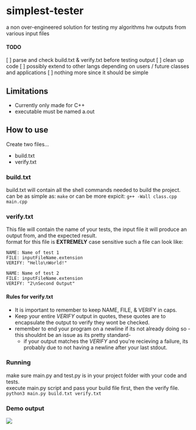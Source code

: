 # simplest-tester
a non over-engineered solution for testing my algorithms hw outputs from various input files


#### TODO
[ ] parse and check build.txt & verify.txt before testing output
[ ] clean up code
[ ] possibly extend to other langs depending on users / future classes and applications 
[ ] nothing more since it should be simple

## Limitations
* Currently only made for C++
* executable must be named a.out 


## How to use
Create two files...
* build.txt
* verify.txt

### build.txt
build.txt will contain all the shell commands needed to build the project.  
can be as simple as: ```make```
or can be more expicit: ```g++ -Wall class.cpp main.cpp```

### verify.txt
This file will contain the name of your tests, the input file it will produce an output from, and the expected result.   
format for this file is **EXTREMELY** case sensitive
such a file can look like:    
```
NAME: Name of test 1 
FILE: inputFileName.extension 
VERIFY: "Hello\nWorld!" 

NAME: Name of test 2 
FILE: inputFileName.extension 
VERIFY: "2\nSecond Output" 
```
#### Rules for verify.txt
* It is important to remember to keep NAME, FILE, & VERIFY in caps.  
* Keep your entire *VERIFY* output in quotes, these quotes are to encapsulate the output to verify they wont be checked.  
* remember to end your program on a newline if its not already doing so -this shouldnt be an issue as its pretty standard-  
  * if your output matches the *VERIFY* and you're recieving a failure, its probably due to not having a newline after your last stdout.  

### Running
make sure main.py and test.py is in your project folder with your code and tests.  
execute main.py script and pass your build file first, then the verify file. 
``` python3 main.py build.txt verify.txt ```

### Demo output
<img src="https://raw.githubusercontent.com/alexshelto/simplest-tester/main/screenshot/output.png"/>

